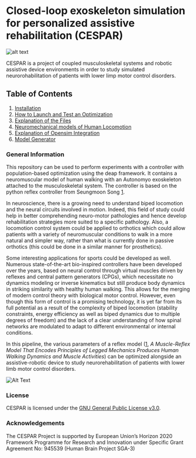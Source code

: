 <!-- =================================================
# Copyright (c) Alpine Intuition SARL.
Authors  :: Berat Denizdurduran (berat.denizdurduran@alpineintuition.ch)

================================================= -->

# Closed-loop exoskeleton simulation for personalized assistive rehabilitation (CESPAR)

![alt text](../main/md_files/autonomyo-and-alpine-intuition.jpg)

CESPAR is a project of coupled musculoskeletal systems and
robotic assistive device environments in order to study simulated neurorohabilitation of patients with lower limp motor control disorders.

## Table of Contents
1. [Installation](../main/md_files/Installation.md)
2. [How to Launch and Test an Optimization](../main/md_files/howToLaunch.md)
3. [Explanation of the Files](../main/md_files/files.md)
4. [Neuromechanical models of Human Locomotion](../main/md_files/neuromechanics.md)
5. [Explanation of Opensim Integration](../main/md_files/opensim.md)
6. [Model Generator](../main/md_files/model_generator.md)

### General Information

This repository can be used to perform experiments with a controller with population-based optimization using the deap framework. It contains a neuromuscular model of human walking with an Autonomyo exoskeleton attached to the musculoskeletal system. The controller is based on the python reflex controller from Seungmoon Song [1](https://ieeexplore.ieee.org/document/5445011).

In neuroscience, there is a growing need to understand biped locomotion and the neural circuits
involved in motion. Indeed, this field of study could help in better comprehending neuro-motor
pathologies and hence develop rehabilitation strategies more suited to a specific pathology. Also,
a locomotion control system could be applied to orthotics which could allow patients with a variety of neuromuscular conditions to walk in a more natural and simpler way, rather than what
is currently done in passive orthotics (this could be done in a similar manner for prosthetics).

Some interesting applications for sports could be developed as well.
Numerous state-of-the-art bio-inspired controllers have been developed over the years, based
on neural control through virtual muscles driven by reflexes and central pattern generators
(CPGs), which necessitate no dynamics modeling or inverse kinematics but still produce body
dynamics in striking similarity with healthy human walking. This allows for the merging of
modern control theory with biological motor control. However, even though this form of control
is a promising technology, it is yet far from its full potential as a result of the complexity of biped
locomotion (stability constraints, energy efficiency as well as biped dynamics due to multiple
degrees of freedom) and the lack of a clear understanding of how spinal networks are modulated
to adapt to different environmental or internal conditions.

In this pipeline, the various parameters of a reflex model ([1](https://ieeexplore.ieee.org/document/5445011), *A Muscle-Reflex Model That Encodes Principles of Legged Mechanics Produces Human Walking Dynamics and Muscle Activities*) can be optimized alongside an assistive-robotic device to
study neurorehabilitation of patients with lower limb motor control disorders.

![Alt Text](../main/md_files/output.gif)


### License

CESPAR is licensed under the [GNU General Public License v3.0](LICENSE).

### Acknowledgements

The CESPAR Project is supported by European Union’s Horizon 2020 Framework Programme for Research and Innovation under Specific Grant Agreement No: 945539 (Human Brain Project SGA-3)
